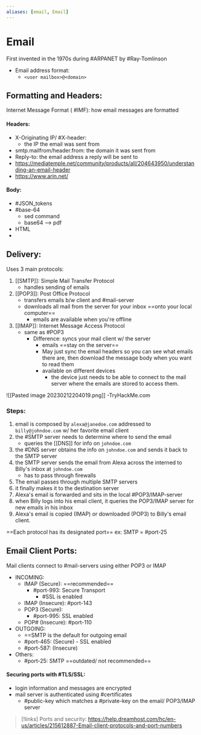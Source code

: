 ```yaml
---
aliases: [email, Email]
---
```

# Email
First invented in the 1970s during #ARPANET by #Ray-Tomlinson
- Email address format:
	- `<user mailbox>@<domain>`

## Formatting and Headers:
Internet Message Format ( #IMF): how email messages are formatted

#### Headers:
- X-Originating IP/ #X-header:
	- the IP the email was sent from
- smtp.mailfrom/header.from: the domain it was sent from 
- Reply-to: the email address a reply will be sent to
- https://mediatemple.net/community/products/all/204643950/understanding-an-email-header
- https://www.arin.net/

#### Body:
- #JSON_tokens
- #base-64
	- sed command
	- base64 --> pdf
- HTML
- 

## Delivery:
Uses 3 main protocols:
1. [[SMTP]]: Simple Mail Transfer Protocol
	- handles sending of emails
2. [[POP3]]: Post Office Protocol
	- transfers emails b/w client and #mail-server
	- downloads all mail from the server for your inbox ==onto your local computer==
		- emails are available when you're offline
1. [[IMAP]]: Internet Message Access Protocol
	- same as #POP3
		- Difference: syncs your mail client w/ the server
			- emails ==stay on the server==
			- May just sync the email headers so you can see what emails there are, then download the message body when you want to read them
			- available on different devices
				- the device just needs to be able to connect to the mail server where the emails are stored to access them.

![[Pasted image 20230212204019.png]]
-TryHackMe.com

### Steps:
1. email is composed by `alexa@janedoe.com` addressed to `billy@johndoe.com` w/ her favorite email client
2. the #SMTP server needs to determine where to send the email
	- queries the [[DNS]] for info on `johndoe.com`
3. the #DNS server obtains the info on `johndoe.com` and sends it back to the SMTP server
4. the SMTP server sends the email from Alexa across the interned to Billy's inbox at `johndoe.com`
	- has to pass through firewalls
5. The email passes through multiple SMTP servers 
6. it finally makes it to the destination server
7. Alexa's email is forwarded and sits in the local #POP3/IMAP-server 
8. when Billy logs into his email client, it queries the POP3/IMAP server for new emails in his inbox
9. Alexa's email is copied (IMAP) or downloaded (POP3) to Billy's email client.

==Each protocol has its designated port==
ex: SMTP = #port-25

## Email Client Ports:
Mail clients connect to #mail-servers using either POP3 or IMAP

- INCOMING:
	- IMAP (Secure): ==recommended==
		- #port-993: Secure Transport
			- #SSL is enabled
	- IMAP (Insecure): #port-143 
	- POP3 (Secure):
		- #port-995: SSL enabled
	- POP# (Insecure): #port-110
- OUTGOING:
	- ==SMTP is the default for outgoing email
	- #port-465: (Secure) - SSL enabled
	- #port-587: (Insecure)
- Others:
	- #port-25: SMTP ==outdated/ not recommended==

#### Securing ports with #TLS/SSL:
- login information and messages are encrypted
- mail server is authenticated using #certificates
	- #public-key which matches a #private-key on the email/ POP3/IMAP server


>[!links]
>Ports and security:
>https://help.dreamhost.com/hc/en-us/articles/215612887-Email-client-protocols-and-port-numbers
